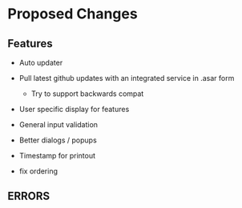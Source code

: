 # Proposed Changes  

## Features  

- Auto updater  
- Pull latest github updates with an integrated service in .asar form  
  - Try to support backwards compat  

- User specific display for features  

- General input validation  
- Better dialogs / popups  

- Timestamp for printout  

- fix ordering  

## ERRORS  
